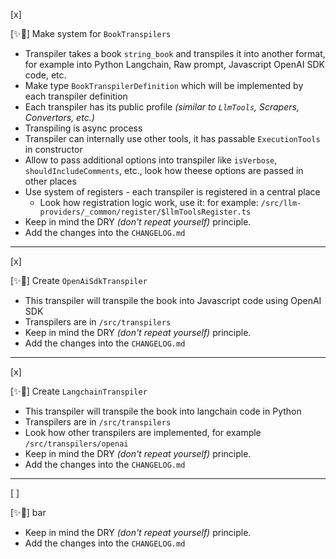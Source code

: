 [x]

[✨🌱] Make system for `BookTranspilers`

-   Transpiler takes a book `string_book` and transpiles it into another format, for example into Python Langchain, Raw prompt, Javascript OpenAI SDK code, etc.
-   Make type `BookTranspilerDefinition` which will be implemented by each transpiler definition
-   Each transpiler has its public profile _(similar to `LlmTools`, Scrapers, Convertors, etc.)_
-   Transpiling is async process
-   Transpiler can internally use other tools, it has passable `ExecutionTools` in constructor
-   Allow to pass additional options into transpiler like `isVerbose`, `shouldIncludeComments`, etc., look how theese options are passed in other places
-   Use system of registers - each transpiler is registered in a central place
    -   Look how registration logic work, use it: for example: `/src/llm-providers/_common/register/$llmToolsRegister.ts`
-   Keep in mind the DRY _(don't repeat yourself)_ principle.
-   Add the changes into the `CHANGELOG.md`

---

[x]

[✨🌱] Create `OpenAiSdkTranspiler`

-   This transpiler will transpile the book into Javascript code using OpenAI SDK
-   Transpilers are in `/src/transpilers`
-   Keep in mind the DRY _(don't repeat yourself)_ principle.
-   Add the changes into the `CHANGELOG.md`

---

[x]

[✨🌱] Create `LangchainTranspiler`

-   This transpiler will transpile the book into langchain code in Python
-   Transpilers are in `/src/transpilers`
-   Look how other transpilers are implemented, for example `/src/transpilers/openai`
-   Keep in mind the DRY _(don't repeat yourself)_ principle.
-   Add the changes into the `CHANGELOG.md`

---

[ ]

[✨🌱] bar

-   Keep in mind the DRY _(don't repeat yourself)_ principle.
-   Add the changes into the `CHANGELOG.md`
